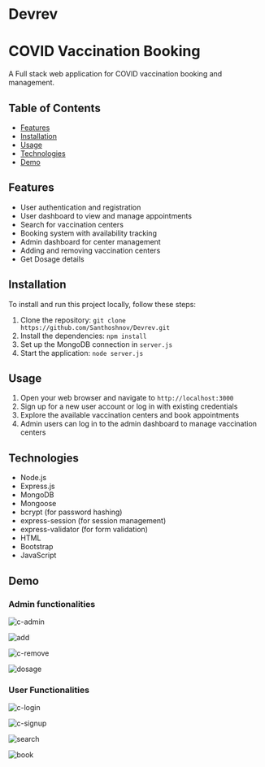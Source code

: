 # Devrev

# COVID Vaccination Booking

A Full stack web application for COVID vaccination booking and management.

## Table of Contents

- [Features](#features)
- [Installation](#installation)
- [Usage](#usage)
- [Technologies](#technologies)
- [Demo](#demo)




## Features

- User authentication and registration
- User dashboard to view and manage appointments
- Search for vaccination centers
- Booking system with availability tracking
- Admin dashboard for center management
- Adding and removing vaccination centers
- Get Dosage details 



## Installation

To install and run this project locally, follow these steps:

1. Clone the repository: `git clone https://github.com/Santhoshnov/Devrev.git`
2. Install the dependencies: `npm install`
3. Set up the MongoDB connection in `server.js`
4. Start the application: `node server.js`

## Usage

1. Open your web browser and navigate to `http://localhost:3000`
2. Sign up for a new user account or log in with existing credentials
3. Explore the available vaccination centers and book appointments
4. Admin users can log in to the admin dashboard to manage vaccination centers

## Technologies

- Node.js
- Express.js
- MongoDB
- Mongoose
- bcrypt (for password hashing)
- express-session (for session management)
- express-validator (for form validation)
- HTML
- Bootstrap
- JavaScript


## Demo

### Admin functionalities

![c-admin](https://github.com/Santhoshnov/Devrev/assets/108118100/f91c9c1d-0b07-48f5-98d2-15b6a49e781d)


![add](https://github.com/Santhoshnov/Devrev/assets/108118100/5bde03a1-8982-4918-a4d6-7fdf08bec784)


![c-remove](https://github.com/Santhoshnov/Devrev/assets/108118100/047d94bb-1003-4245-9ec8-d3aa68513065)


![dosage](https://github.com/Santhoshnov/Devrev/assets/108118100/e44e8032-989d-4c7b-be3b-589099df49b4)


### User Functionalities

![c-login](https://github.com/Santhoshnov/Devrev/assets/108118100/96e8687f-34d1-4490-ab4c-a88658026767)


![c-signup](https://github.com/Santhoshnov/Devrev/assets/108118100/66b09dae-bf17-4499-a1a9-7c1536fa87c6)


![search](https://github.com/Santhoshnov/Devrev/assets/108118100/3607fb80-ec8f-47a9-bc39-460d2a95551d)


![book](https://github.com/Santhoshnov/Devrev/assets/108118100/c21d2394-7b0b-4af0-b6d6-f3778daef62a)













